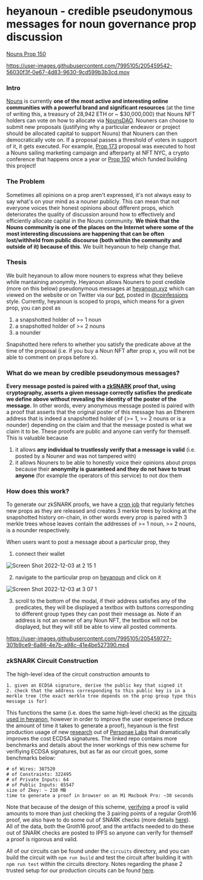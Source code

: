 # heyanoun - credible pseudonymous messages for noun governance prop discussion

[Nouns Prop 150](https://nouns.wtf/vote/150)


https://user-images.githubusercontent.com/7995105/205459542-56030f3f-0e67-4d83-9630-9cd599b3b3cd.mov


### Intro

[Nouns](https://nouns.wtf/) is currently **one of the most active and interesting online communities with a powerful brand and significant resources** (at the time of writing this, a treasury of 28,942 ETH or ~ $30,000,000) that Nouns NFT holders can vote on how to allocate via [NounsDAO](https://nouns.wtf/vote). Nouners can choose to submit new proposals (justifying why a particular endeavor or project should be allocated capital to support Nouns) that Nouners can then democratically vote on. If a proposal passes a threshold of voters in support of it, it gets executed. For example, [Prop 173](https://nouns.wtf/vote/173) proposal was executed to host a Nouns sailing marketing campaign and afterparty at NFT NYC, a crypto conference that happens once a year or [Prop 150](https://nouns.wtf/vote/150) which funded building this project!

### The Problem

Sometimes all opinions on a prop aren't expressed, it's not always easy to say what's on your mind as a nouner publicly. This can mean that not everyone voices their honest opinions about different props, which deteriorates the quality of discussion around how to effectively and efficiently allocate capital in the Nouns community. **We think that the Nouns community is one of the places on the Internet where some of the most interesting discussions are happening that can be often lost/withheld from public discourse (both within the community and outside of it) because of this**. We built heyanoun to help change that.

### Thesis

We built heyanoun to allow more nouners to express what they believe while mantaining anonymity. Heyanoun allows Nouners to post credible (more on this below) pseudonymous messages at [heyanoun.xyz](https://www.heyanoun.xyz/) which can viewed on the website or on Twitter via our [bot](https://twitter.com/heyanoun), posted in [@coinfessions](https://twitter.com/coinfessions) style. Currently, heyanoun is scoped to props, which means for a given prop, you can post as

1. a snapshotted holder of >= 1 noun
2. a snapshotted holder of >= 2 nouns
3. a nounder

Snapshotted here refers to whether you satisfy the predicate above at the time of the proposal (i.e. if you buy a Noun NFT after prop x, you will not be able to comment on props before x).




### What do we mean by credible pseudonymous messages?

**Every message posted is paired with a [zkSNARK](https://en.wikipedia.org/wiki/Non-interactive_zero-knowledge_proof) proof that, using cryptography, asserts a given message correctly satisfies the predicate we define above without revealing the identity of the poster of the message.** In other words, every anonymous message posted is paired with a proof that asserts that the original poster of this message has an Etherem address that is indeed a snapshotted holder of {>= 1, >= 2 nouns or is a nounder} depending on the claim and that the message posted is what we claim it to be. These proofs are public and anyone can verify for themself. This is valuable because

1. it allows **any individual to trustlessly verify that a message is valid** (i.e. posted by a Nouner and was not tampered with)
2. it allows Nouners to be able to honestly voice their opinions about props because their **anonymity is guaranteed and they do not have to trust anyone** (for example the operators of this service) to not dox them

### How does this work?

To generate our zkSNARK proofs, we have a [cron job](https://github.com/personaelabs/nouns150/blob/main/backend/merkle-cron/src/cron.ts) that regularly fetches new props as they are released and creates 3 merkle trees by looking at the snapshotted history on-chain, in other words every prop is paired with 3 merkle trees whose leaves contain the addresses of >= 1 noun, >= 2 nouns, is a nounder respectively.

When users want to post a message about a particular prop, they

1. connect their wallet

![Screen Shot 2022-12-03 at 2 15 1](https://user-images.githubusercontent.com/7995105/205459920-3c8a8275-b31f-4eef-aa3a-1d89d38f7b00.png)

2. navigate to the particular prop on [heyanoun](https://www.heyanoun.xyz/) and click on it

![Screen Shot 2022-12-03 at 3 07 1](https://user-images.githubusercontent.com/7995105/205459929-3235ec1c-10e2-426b-9fc2-79267d5a4412.png)

3. scroll to the bottom of the modal, if their address satisfies any of the predicates, they will be displayed a textbox with buttons corresponding to different group types they can post their message as. Note if an address is not an owner of any Noun NFT, the textbox will not be displayed, but they will still be able to view all posted comments.

https://user-images.githubusercontent.com/7995105/205459727-301b9ce9-6a86-4e7b-a98c-41e4be527390.mp4

### zkSNARK Circuit Construction

The high-level idea of the circuit construction amounts to

```
1. given an ECDSA signature, derive the public key that signed it
2. check that the address corresponding to this public key is in a merkle tree (the exact merkle tree depends on the prop group type this message is for)
```

This functions the same (i.e. does the same high-level check) as the [circuits used in heyanon](https://github.com/personaelabs/circuits/blob/master/circuits/dizkus.circom), however in order to improve the user experience (reduce the amount of time it takes to generate a proof), heyanoun is the first production usage of new [research](https://github.com/personaelabs/efficient-zk-ecdsa) out of [Personae Labs](https://personaelabs.org/) that dramatically improves the cost ECDSA signatures. The linked repo contains more benchmarks and details about the inner workings of this new scheme for verifiying ECDSA signatures, but as far as our circuit goes, some benchmarks below:

```
# of Wires: 387520
# of Constraints: 322495
# of Private Inputs: 64
# of Public Inputs: 65547
size of Zkey: ~ 210 MB
time to generate a proof in browser on an M1 Macbook Pro: ~30 seconds
```

Note that because of the design of this scheme, [verifying](https://github.com/personaelabs/nouns150/blob/main/frontend/pages/api/submit.ts#L57-L82) a proof is valid amounts to more than just checking the 3 pairing points of a regular Groth16 proof, we also have to do some out of SNARK checks (more details [here](https://ethresear.ch/t/efficient-ecdsa-signature-verification-using-circom/13629)). All of the data, both the Groth16 proof, and the artifacts needed to do these out of SNARK checks are posted to IPFS so anyone can verify for themself a proof is rigorous and valid.

All of our circuits can be found under the `circuits` directory, and you can build the circuit with `npm run build` and test the circuit after building it with `npm run test` within the circuits directory. Notes regarding the phase 2 trusted setup for our production circuits can be found [here](https://github.com/personaelabs/nouns150/blob/main/circuits/setup.MD).
